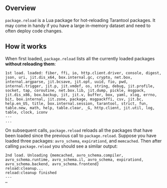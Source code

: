 ## Overview

`package.reload` is a Lua package for hot-reloading Tarantool packages. It may come in handy if you have a large in-memory dataset and need to often deploy code changes.

## How it works

When first loaded, `package.reload` lists all the currently loaded packages **without reloading them**:

    1st load. loaded: fiber, ffi, io, http.client.driver, console, digest, json, uri, jit.dis_x64, box.internal.gc, crypto, net.box, internal.argparse, jit.bcsave, jit.opt, uuid, fio, pwd, internal.trigger, jit.p, jit.vmdef, os, string, debug, jit.profile, socket, tap, coroutine, net.box.lib, jit.dump, pickle, msgpack, jit.dis_x86, box.backup, jit, jit.v, buffer, box, yaml, xlog, errno, bit, box.internal, jit.zone, package, msgpackffi, csv, jit.bc, help.en_US, title, box.internal.session, tarantool, strict, fun, table.new, math, help, table.clear, _G, http.client, jit.util, log, table, clock, iconv
    ---
    ...

On subsequent calls, `package.reload` reloads all the packages that have been loaded since the previous call to `package.reload`. Suppose you have loaded three packages: `avro_schema`, `expirationd`, and `memcached`. Then after calling `package.reload` you should see a similar output:

    2nd load. Unloading {memcached, avro_schema.compiler, avro_schema.runtime, avro_schema.il, avro_schema, expirationd, avro_schema.backend, avro_schema.frontend}
    reload:cleanup...
    reload:cleanup finished
    ---
    …

